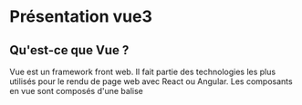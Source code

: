 # Présentation vue3

## Qu'est-ce que Vue ?

Vue est un framework front web. Il fait partie des technologies les plus utilisés pour le rendu de page web avec React ou Angular.
Les composants en vue sont composés d'une balise <template> et d'une balise <script>. La balise template contient le rendu visuel du composant. La balise script contient la logique du composant :

<template>
  <div>
    je suis un composant
  </div>
</template>

<script>
  ....states, méthodes....
</script>

## option et composition

Vue 3 a deux facons de fonctionner, soit en option soit en composition. Le mode de fonctionnement en option nous permet de déclarer les states (états utiliser pour le rendu) dans une propriété data :

<script>
export default {
  data() {
    return {
      question: '',
      answer: 'Questions usually contain a question mark. ;-)'
    }
  }
}
</script>

Dans l'exemple ci-dessus je déclare deux states, un state question et un state answer.

Pour les méthodes on utilise le meme fonctionnement :

<script>
export default {
  data() {
    return {
      question: '',
      answer: 'Questions usually contain a question mark. ;-)'
    }
  },
  methods: {
    async getAnswer() {
      this.answer = 'Thinking...'
      try {
        const res = await fetch('https://yesno.wtf/api')
        this.answer = (await res.json()).answer
      } catch (error) {
        this.answer = 'Error! Could not reach the API. ' + error
      }
    }
  }
}
</script>

Dans l'exemple ci-dessus je déclare une méthode getAnswer.

Personnellement je trouve cette écriture trop longue et je préfère utiliser le mode composition :

<script setup>
const question = ref('')
const answer = ref('Questions usually contain a question mark. ;-)')

function getAnswer() {
  answer.value = 'Thinking...'
  try {
    const res = await fetch('https://yesno.wtf/api')
    answer.value = (await res.json()).answer
  } catch (error) {
    answer.value = 'Error! Could not reach the API. ' + error
  }
}
</script>

L'exemple ci-dessus contient aussi un state question et un state answer ainsi qu'une méthode getAnswer. On ajoute "setup" dans la balise script pour éviter d'avoir à faire un "export default".

Au final, c'est presque comme utilisé une classe :).

## les computed ou valeurs calculées

les computed sont des valeurs qui vont etre calculées dynamiquement en fonction des valeurs réactives (des states ou d'autres computed) qu'elles contiennent :

<script setup>
const author = ref({
  name: 'John Doe',
  books: [
    'Vue 2 - Advanced Guide',
    'Vue 3 - Basic Guide',
    'Vue 4 - The Mystery'
  ]
})

const publishedBooksMessage = computed(() => author.value.books.length > 0 ? 'Yes' : 'No')
</script>

<template>
  <p>Has published books:</p>
  <span>{{ publishedBooksMessage }}</span>
</template>

Dans l'exemple ci-dessus on calcule dynamiquement le nombre de livre de l'auteur. Si on change la valeur "author", le computed "publishedBooksMessage" va etre de nouveau calculé et affiché.

Les computed sont une des clefs des performances de vue.

# Les composables

Les composables permettent de réutiliser du code :

useUserRole.ts
import { UserRoles } from '~/enums/users/UserRoles'
import { useConnectedUser } from '~/stores/users/connected'

export function useUserRole() {
  const { connectedUser } = useConnectedUser()
  const isUser = computed(() => connectedUser.role === UserRoles.user)
  const isVisitor = computed(() => connectedUser.role === UserRoles.visitor)
  const isValidator = computed(() => connectedUser.role === UserRoles.validator)
  const isAdmin = computed(() => connectedUser.role === UserRoles.admin)

  return {
    isUser,
    isVisitor,
    isValidator,
    isAdmin,
  }
}

Par exemlpe, on peut utiliser ce composable pour récupérer dynamiquement le type d'utilisateur connecté sur notre application :

<script setup>
import { useUserRole } from '~/composables/useUserRole'

const { isValidator } = useUserRole()
</script>

<template>
  <div>
    {{ isValidator }}
  </div>
</template>

Dans l'exemple ci-dessus on afficher true si l'utilisateur est de type validator et false si il ne l'est pas. Pour ce faire, il nous suffit d'importer notre composable "useUserRole" et de le décomposer pour récupérer les valeurs qu'il contient.

## VueUse

En parlant de composables... VueUse est une librairie qui contient une collection de composables très pratiques.

### createGlobalState

Actuellement, mon composable préféré, le composable "createGlobalState" permet d'avoir une variable globale changeable partout dans votre code. Pour moi finis les store, j'utilise uniquement ce composable :) :

// store.ts
import { createGlobalState, useStorage } from '@vueuse/core'

export const useBanana = createGlobalState(
  () => ref('im an initial banana'),
)


On déclare une variable globale que l'on utilise comme un composable.

On peut meme enregistrer dynamiquement notre state en session local :). Pour ce faire on peut utiliser un autre composable de VueUse, useStorage :

// store.ts
export const useBanana = createGlobalState(
  () => useStorage('banana', 'im an initial banana'),
)

VueUse contient beaucoup de composables très utiles comme 'useWindowSize', 'useGeolocation'...

Quelques liens :

vueuse : https://vueuse.org/core/usestorage/#usestorage
computed vue: https://vuejs.org/guide/essentials/computed.html#basic-example
composables: https://vuejs.org/guide/reusability/composables.html
